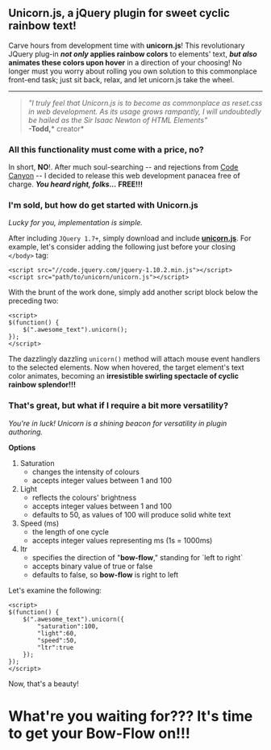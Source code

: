 ## Unicorn.js, a jQuery plugin for sweet cyclic rainbow text!
Carve hours from development time with **unicorn.js**! This revolutionary JQuery plug-in ***not only* applies rainbow colors** to elements' text, ***but also* animates these colors upon hover** in a direction of your choosing! No longer must you worry about rolling you own solution to this commonplace front-end task; just sit back, relax, and let unicorn.js take the wheel. 

----------

> *"I truly feel that Unicorn.js is to become as commonplace as reset.css in web development. As its usage grows rampantly, I will undoubtedly be hailed as the Sir Isaac Newton of HTML Elements"*  <br> **-Todd,*** creator*

### All this functionality must come with a price, no?
In short, **NO**!. After much soul-searching -- and rejections from [Code Canyon][2] -- I decided to release this web development panacea free of charge. ***You heard right, folks...* FREE!!!** 

### I'm sold, but how do get started with Unicorn.js
*Lucky for you, implementation is simple.*

After including `JQuery 1.7+`, simply download and include [**<strong>unicorn.js</strong>**][2]. For example, let's consider adding the following just before your closing `</body>` tag:

    <script src="//code.jquery.com/jquery-1.10.2.min.js"></script>
    <script src="path/to/unicorn/unicorn.js"></script>

With the brunt of the work done, simply add another script block below the preceding two:

    <script>
    $(function() {
        $(".awesome_text").unicorn();
    });
    </script>

The dazzlingly dazzling `unicorn()` method will attach mouse event handlers to the selected elements. Now when hovered, the target element's text color animates, becoming an **irresistible swirling spectacle of cyclic rainbow splendor!!!**

### That's great, but what if I require a bit more versatility?

*You're in luck! Unicorn is a shining beacon for versatility in plugin authoring.*

**Options**

<ol><li>Saturation<ul><li>changes the intensity of colours<li>accepts integer values between 1 and 100</li></ul></li><li>Light<ul><li>reflects the colours' brightness<li>accepts integer values between 1 and 100</li><li>defaults to 50, as values of 100 will produce solid white text</li></ul></li><li>Speed (ms)<ul><li>the length of one cycle<li>accepts integer values representing ms (1s = 1000ms)</li></ul></li><li>ltr<ul><li>specifies the direction of "<strong>bow-flow</strong>," standing for `left to right`<li>accepts binary value of true or false</li><li>defaults to false, so <strong>bow-flow</strong> is right to left</li></ul></li></ol>

Let's examine the following:

    <script>
    $(function() {
        $(".awesome_text").unicorn({
            "saturation":100,
            "light":60,
            "speed":50,
            "ltr":true
        });
    });
    </script>


Now, that's a beauty!

# What're you waiting for??? It's time to get your Bow-Flow on!!!
<br>
<br>
 
  [1]: http://codecanyon.net/
  [2]: https://raw2.github.com/toddpress/Unicorn-js/master/unicorn.js
